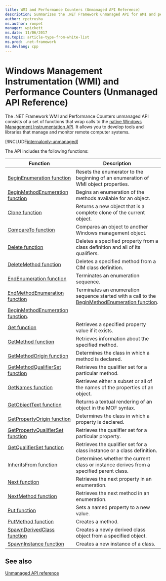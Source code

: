 ```yaml
---
title: WMI and Performance Counters (Unmanaged API Reference) 
description: Summarizes the .NET Framework unmanaged API for WMI and performance counter information.
author: rpetrusha
ms.author: ronpet
manager: wpickett
ms.date: 11/06/2017
ms.topic: article-type-from-white-list
ms.prod: .net-framework
ms.devlang: cpp
---
```

# Windows Management Instrumentation (WMI) and Performance Counters (Unmanaged API Reference)

The .NET Framework WMI and Performance Counters unmanaged API consists of a set of functions that wrap calls to the [native Windows Management Instrumentation API](https://msdn.microsoft.com/library/aa389276(v=vs.85).aspx). It allows you to develop tools and libraries that manage and monitor remote computer systems.

[!INCLUDE[internalonly-unmanaged](../../../../includes/internalonly-unmanaged.md)]
  
The API includes the following functions:

| Function | Description |
|---------|---------|
| [BeginEnumeration function](beginenumeration.md) | Resets the enumerator to the beginning of an enumeration of WMI object properties. |
| [BeginMethodEnumeration function](beginmethodenumeration.md) |  Begins an enumeration of the methods available for an object. |
| [Clone function](clone.md) | Returns a new object that is a complete clone of the current object. |
| [CompareTo function](compareto.md) | Compares an object to another Windows management object. |
| [Delete function](delete.md) | Deletes a specified property from a class definition and all of its qualifiers. |
| [DeleteMethod function](deletemethod.md) | Deletes a specified method from a CIM class definition. |
| [EndEnumeration function](endenumeration.md) | Terminates an enumeration sequence. | 
| [EndMethodEnumeration function](endmethodenumeration.md) | Terminates an enumeration sequence started with a call to the  [BeginMethodEnumeration function](beginmethodenumeration.md). |
| [BeginMethodEnumeration function](beginmethodenumeration.md). |
| [Get function](get.md) | Retrieves a specified property value if it exists. |
| [GetMethod function](getmethod.md) | Retrieves information about the specified method. | 
| [GetMethodOrigin function](getmethodorigin.md) | Determines the class in which a method is declared. |
| [GetMethodQualifierSet function](getmethodqualifierset.md) | Retrieves the qualifier set for a particular method. |
| [GetNames function](getnames.md) | Retrieves either a subset or all of the names of the properties of an object. |
| [GetObjectText function](getobjecttext.md) | Returns a textual rendering of an object in the MOF syntax. | 
| [GetPropertyOrigin function](getpropertyorigin.md) | Determines the class in which a property is declared. |
| [GetPropertyQualifierSet function](getpropertyqualifierset.md) | Retrieves the qualifier set for a particular property.  |
| [GetQualifierSet function](getqualifierset.md) | Retrieves the qualifier set for a class instance or a class definition. |
| [InheritsFrom function](inheritsfrom.md) | Determines whether the current class or instance derives from a specified parent class. |
| [Next function](next.md) | Retrieves the next property in an enumeration. | 
| [NextMethod function](nextmethod.md) | Retrieves the next method in an enumeration. |
| [Put function](put.md) | Sets a named property to a new value. |
| [PutMethod function](putmethod.md) | Creates a method. |
| [SpawnDerivedClass function](spawnderivedclass.md) | Creates a newly derived class object from a specified object. | 
| [SpawnInstance function](spawninstance.md) | Creates a new instance of a class. |   


 ## See also
[Unmanaged API reference](../index.md) 